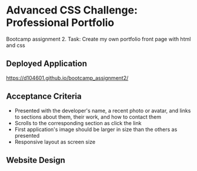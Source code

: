 # Advanced CSS Challenge: Professional Portfolio
Bootcamp assignment 2. Task: Create my own portfolio front page with html and css

## Deployed Application
https://d104601.github.io/bootcamp_assignment2/

## Acceptance Criteria
* Presented with the developer's name, a recent photo or avatar, and links to sections about them, their work, and how to contact them
* Scrolls to the corresponding section as click the link
* First application's image should be larger in size than the others as presented
* Responsive layout as screen size

## Website Design
